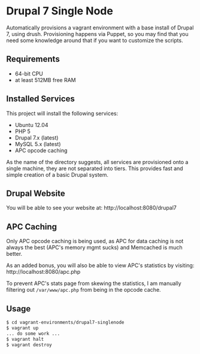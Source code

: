 # Drupal 7 Single Node

Automatically provisions a vagrant environment with a base install
of Drupal 7, using drush.  Provisioning happens via Puppet, so you
may find that you need some knowledge around that if you want to 
customize the scripts.

## Requirements

* 64-bit CPU
* at least 512MB free RAM

## Installed Services

This project will install the following services:
* Ubuntu 12.04
* PHP 5
* Drupal 7.x (latest)
* MySQL 5.x (latest)
* APC opcode caching

As the name of the directory suggests, all services are provisioned 
onto a single machine, they are not separated into tiers.  This 
provides fast and simple creation of a basic Drupal system.

## Drupal Website

You will be able to see your website at: http://localhost:8080/drupal7

## APC Caching

Only APC opcode caching is being used, as APC for data caching is not 
always the best (APC's memory mgmt sucks) and Memcached is much better.

As an added bonus, you will also be able to view APC's statistics by 
visiting: http://localhost:8080/apc.php

To prevent APC's stats page from skewing the statistics, I am manually 
filtering out `/var/www/apc.php` from being in the opcode cache.

## Usage

```bash
$ cd vagrant-environments/drupal7-singlenode
$ vagrant up
... do some work ...
$ vagrant halt
$ vagrant destroy
```

